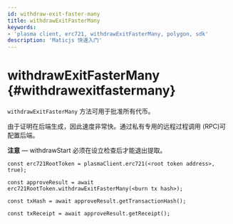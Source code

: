 ```yaml
---
id: withdraw-exit-faster-many
title: withdrawExitFasterMany
keywords:
- 'plasma client, erc721, withdrawExitFasterMany, polygon, sdk'
description: 'Maticjs 快速入门'
---
```


# withdrawExitFasterMany {#withdrawexitfastermany}

`withdrawExitFasterMany` 方法可用于批准所有代币。

由于证明在后端生成，因此速度非常快。通过私有专用的远程过程调用 (RPC)可配置后端。

**注意** — withdrawStart 必须在设立检查后才能退出提取。

```
const erc721RootToken = plasmaClient.erc721(<root token address>, true);

const approveResult = await erc721RootToken.withdrawExitFasterMany(<burn tx hash>);

const txHash = await approveResult.getTransactionHash();

const txReceipt = await approveResult.getReceipt();

```
